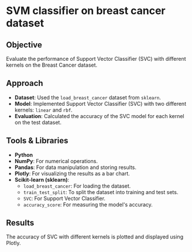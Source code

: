 # SVM classifier on breast cancer dataset

## Objective
Evaluate the performance of Support Vector Classifier (SVC) with different kernels on the Breast Cancer dataset.

## Approach
- **Dataset**: Used the `load_breast_cancer` dataset from `sklearn`.
- **Model**: Implemented Support Vector Classifier (SVC) with two different kernels: `linear` and `rbf`.
- **Evaluation**: Calculated the accuracy of the SVC model for each kernel on the test dataset.

## Tools & Libraries
- **Python**
- **NumPy**: For numerical operations.
- **Pandas**: For data manipulation and storing results.
- **Plotly**: For visualizing the results as a bar chart.
- **Scikit-learn (sklearn)**: 
  - `load_breast_cancer`: For loading the dataset.
  - `train_test_split`: To split the dataset into training and test sets.
  - `SVC`: For Support Vector Classifier.
  - `accuracy_score`: For measuring the model's accuracy.

## Results
The accuracy of SVC with different kernels is plotted and displayed using Plotly.

